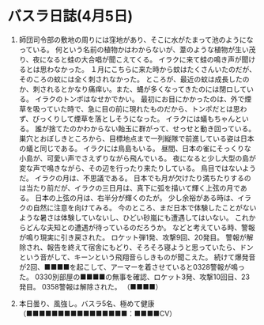 # バスラ日誌(4月5日)

1. 師団司令部の敷地の周りには窪地があり、そこに水がたまって池のようになっている。
   何という名前の植物かはわからないが、葦のような植物が生い茂り、夜になると蛙の大合唱が聞こえてくる。
   イラクに来て蛙の鳴き声が聞けるとは思わなかった。
   １月にこちらに来た時から蚊はたくさんいたのだが、そのころの蚊には全く刺されなかった。
   ところが、最近の蚊は成長したのか、刺されるとかなり痛痒い。また、蝿が多くなってきたのには閉ロしている。
   イラクのトンポはなせかでかい。
   最初にお目にかかったのは、外で煙草を吸っていた時で、急に目の前に現れたものだから、トンポだとは思わず、びっくりして煙草を落としそうになった。
   イラクには蟻もちゃんといる。
   誰が捨てたのかわからない飴玉に群がって、せっせと動き回っている。
   巣穴とおぼしきところから、目標地点まで一列縦隊で前進している姿は日本の蟻と同じである。
   イラクには鳥島もいる。
   昼間、日本の雀にそっくりな小島が、可愛い声でさえずりながら飛んでいる。
   夜になると少し大型の島が変な声で鳴きながら、その辺を行ったり来たりしている。
   鳥目ではないようだ。
   イラクの月は、不思議である。
   日本でも月が欠けたり満ちたりするのは当たり前だが、イラクの三日月は、真下に弧を描いて輝く上弦の月である。
   日本の上弦の月は、右半分が輝くのたが。
   少し余裕がある時は、イラクの自然に注意を向けてみる。
   今のところ、まだ日本で体験したことがないような暑さは体験していないし、ひどい砂嵐にも遭遇してはいない。
   これからどんな夫知との遭遇が待っているのだろうか。
   などと考えている時、警報が鳴り現実に引き戻された。
   ロケット弾1発、攻撃9回、20発目。
   警報が解除され、報告を終えて宿舎にもどり、そろそろ寝ようと思っていたら、ドンという音がして、キーンという飛翔音らしきものが聞こえた。
   続けて爆発音が2回、■■■■を起こして、アーマーを着させていると0328警報が鳴った。
   0330別部屋の■■■■の無事を確認、ロケット3発、攻撃10回目、23発目。
   0358警報は解除された。
   （■■■■）

2. 本日曇り、風強し。バスラ5名、極めて健康
   （■■■■■■■■■■■■■■■■：■■■■CV）
